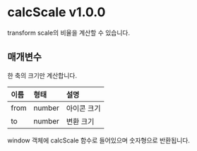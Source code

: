 # calcScale v1.0.0
transform scale의 비율을 계산할 수 있습니다.

## 매개변수
한 축의 크기만 계산합니다.

이름 | 형태 | 설명
| :---- | :-- | :-- |
from | number | 아이콘 크기
to | number | 변환 크기

window 객체에 calcScale 함수로 들어있으며 숫자형으로 반환됩니다.